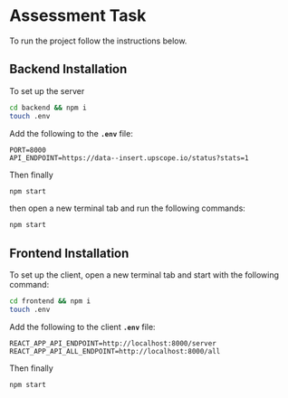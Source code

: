 # Assessment Task

To run the project follow the instructions below.

## Backend Installation

To set up the server

```bash
cd backend && npm i
touch .env
```

Add the following to the **`.env`** file:

```
PORT=8000
API_ENDPOINT=https://data--insert.upscope.io/status?stats=1
```

Then finally

```bash
npm start
```

then open a new terminal tab and run the following commands:

```bash
npm start
```

## Frontend Installation

To set up the client, open a new terminal tab and start with the following command:

```bash
cd frontend && npm i
touch .env
```

Add the following to the client **`.env`** file:

```
REACT_APP_API_ENDPOINT=http://localhost:8000/server
REACT_APP_API_ALL_ENDPOINT=http://localhost:8000/all
```

Then finally

```bash
npm start
```
